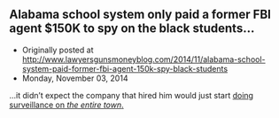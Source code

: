 ## Alabama school system only paid a former FBI agent $150K to spy on the black students…

 * Originally posted at http://www.lawyersgunsmoneyblog.com/2014/11/alabama-school-system-paid-former-fbi-agent-150k-spy-black-students
 * Monday, November 03, 2014

…it didn’t expect the company that hired him would just start [doing surveillance on _the entire town_.](http://www.rawstory.com/rs/2014/11/alabama-school-system-paid-former-fbi-agent-157000-to-spy-on-black-students-critics/)